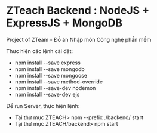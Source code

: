 # ZTeach Backend : NodeJS + ExpressJS + MongoDB

Project of ZTeam - Đồ án Nhập môn Công nghệ phần mềm

Thực hiện các lệnh cài đặt:

- npm install --save express
- npm install --save mongodb
- npm install --save mongoose
- npm install --save method-override
- npm install --save-dev nodemon
- npm install --save-dev ejs

Để run Server, thực hiện lệnh:

- Tại thư mục ZTEACH> npm --prefix ./backend/ start
- Tại thư mục ZTEACH/backend> npm start


